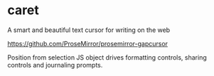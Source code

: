 # caret
A smart and beautiful text cursor for writing on the web

https://github.com/ProseMirror/prosemirror-gapcursor

Position from selection JS object drives formatting controls, sharing controls and journaling prompts.
